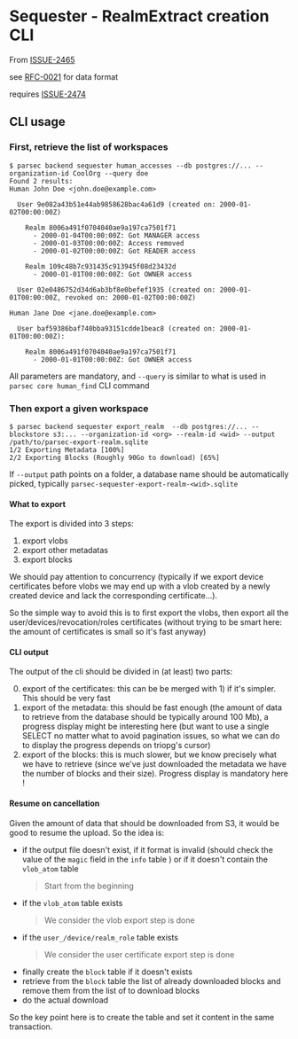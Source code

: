 <!-- Parsec Cloud (https://parsec.cloud) Copyright (c) BUSL-1.1 2016-present Scille SAS -->

# Sequester - RealmExtract creation CLI

From [ISSUE-2465](https://github.com/Scille/parsec-cloud/issues/2465)

see [RFC-0021](0021-sequester-realm-extract-file-format.md) for data format

requires [ISSUE-2474](https://github.com/Scille/parsec-cloud/issues/2474)

## CLI usage

### First, retrieve the list of workspaces

```shell
$ parsec backend sequester human_accesses --db postgres://... --organization-id CoolOrg --query doe
Found 2 results:
Human John Doe <john.doe@example.com>

  User 9e082a43b51e44ab9858628bac4a61d9 (created on: 2000-01-02T00:00:00Z)

    Realm 8006a491f0704040ae9a197ca7501f71
      - 2000-01-04T00:00:00Z: Got MANAGER access
      - 2000-01-03T00:00:00Z: Access removed
      - 2000-01-02T00:00:00Z: Got READER access

    Realm 109c48b7c931435c913945f08d23432d
      - 2000-01-01T00:00:00Z: Got OWNER access

  User 02e0486752d34d6ab3bf8e0befef1935 (created on: 2000-01-01T00:00:00Z, revoked on: 2000-01-02T00:00:00Z)

Human Jane Doe <jane.doe@example.com>

  User baf59386baf740bba93151cdde1beac8 (created on: 2000-01-01T00:00:00Z):

    Realm 8006a491f0704040ae9a197ca7501f71
      - 2000-01-01T00:00:00Z: Got OWNER access
```

All parameters are mandatory, and `--query` is similar to what is used in `parsec core human_find` CLI command

### Then export a given workspace

```shell
$ parsec backend sequester export_realm  --db postgres://... --blockstore s3:... --organization-id <org> --realm-id <wid> --output /path/to/parsec-export-realm.sqlite
1/2 Exporting Metadata [100%]
2/2 Exporting Blocks (Roughly 90Go to download) [65%]
```

If `--output` path points on a folder, a database name should be automatically picked, typically `parsec-sequester-export-realm-<wid>.sqlite`

#### What to export

The export is divided into 3 steps:

1) export vlobs
2) export other metadatas
3) export blocks

We should pay attention to concurrency (typically if we export device certificates before vlobs we may end up with a vlob created by a newly created device and lack the corresponding certificate...).

So the simple way to avoid this is to first export the vlobs, then export all the user/devices/revocation/roles certificates (without trying to be smart here: the amount of certificates is small so it's fast anyway)

#### CLI output

The output of the cli should be divided in (at least) two parts:

0) export of the certificates: this can be be merged with 1) if it's simpler. This should be very fast
1) export of the metadata: this should be fast enough (the amount of data to retrieve from the database should be typically around 100 Mb), a progress display might be interesting here (but want to use a single SELECT no matter what to avoid pagination issues, so what we can do to display the progress depends on triopg's cursor)
2) export of the blocks: this is much slower, but we know precisely what we have to retrieve (since we've just downloaded the metadata we have the number of blocks and their size). Progress display is mandatory here !

#### Resume on cancellation

Given the amount of data that should be downloaded from S3, it would be good to resume the upload.
So the idea is:

- if the output file doesn't exist, if it format is invalid (should check the value of the `magic` field in the `info` table ) or if it doesn't contain the `vlob_atom` table
  > Start from the beginning
- if the `vlob_atom` table exists
  > We consider the vlob export step is done
- if the `user_/device/realm_role`  table exists
  > We consider the user certificate export step is done
- finally create the `block` table if it doesn't exists
- retrieve from the `block` table the list of already downloaded blocks and remove them from the list of to download blocks
- do the actual download

So the key point here is to create the table and set it content in the same transaction.
